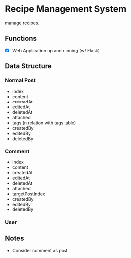 # Recipe Management System

manage recipes.

## Functions

- [x] Web Application up and running (w/ Flask)

## Data Structure

### Normal Post

- index
- content
- createdAt
- editedAt
- deletedAt
- attached
- tags (n relation with tags table)
- createdBy
- editedBy
- deletedBy

### Comment

- index
- content
- createdAt
- editedAt
- deletedAt
- attached
- targetPostIndex
- createdBy
- editedBy
- deletedBy

### User

## Notes

- Consider comment as post
